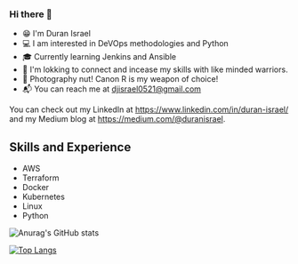 ### Hi there 👋
* 😁 I'm Duran Israel
* 💻 I am interested in DeVOps methodologies and Python
* 🎓 Currently learning Jenkins and Ansible
* 🤝 I'm lokking to connect and incease my skills with like minded warriors.
* 📸 Photography nut! Canon R is my weapon of choice!
* 📬 You can reach me at djisrael0521@gmail.com

You can check out my LinkedIn at https://www.linkedin.com/in/duran-israel/ and my Medium blog at https://medium.com/@duranisrael.

## Skills and Experience
* AWS
* Terraform
* Docker
* Kubernetes
* Linux
* Python


![Anurag's GitHub stats](https://github-readme-stats.vercel.app/api?username=DuranIsrael&show_icons=true&theme=radical)

[![Top Langs](https://github-readme-stats.vercel.app/api/top-langs/?username=DuranIsrael)](https://github.com/anuraghazra/github-readme-stats)
